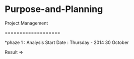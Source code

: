 Purpose-and-Planning
====================

Project Management

===================

*phaze 1 : Analysis
Start Date : Thursday - 2014 30 October

Result =>


